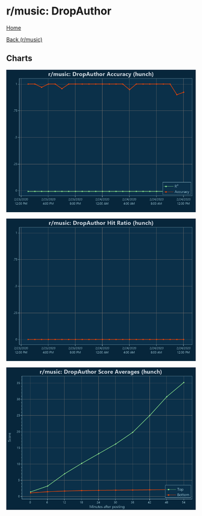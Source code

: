# r/music: DropAuthor

[Home](../../index.md)

[Back (r/music)](../hunch_music.md)

## Charts

![r/music R² (hunch)](../../images/models/hunch_music_DropAuthor_Accuracy.png "r/music R² (hunch)")

![r/music Hit Ratio (hunch)](../../images/models/hunch_music_DropAuthor_HitRatio.png "r/music Hit Ratio (hunch)")

![r/music Score Averages (hunch)](../../images/models/hunch_music_DropAuthor_Scores.png "r/music Score Averages (hunch)")

